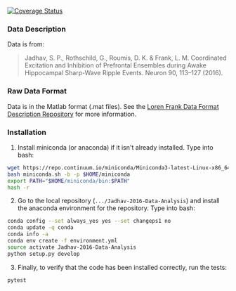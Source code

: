 [![Coverage Status](https://coveralls.io/repos/github/edeno/Jadhav-2016-Data-Analysis/badge.svg?branch=master)](https://coveralls.io/github/edeno/Jadhav-2016-Data-Analysis)

### Data Description ###

Data is from:
> Jadhav, S. P., Rothschild, G., Roumis, D. K. & Frank, L. M. Coordinated Excitation and Inhibition of Prefrontal Ensembles during Awake Hippocampal Sharp-Wave Ripple Events. Neuron 90, 113–127 (2016).

### Raw Data Format ###
Data is in the Matlab format (.mat files). See the [Loren Frank Data Format Description Repository](https://github.com/edeno/Loren-Frank-Data-Format--Description) for more information.

### Installation ###

1. Install miniconda (or anaconda) if it isn't already installed. Type into bash:
```bash
wget https://repo.continuum.io/miniconda/Miniconda3-latest-Linux-x86_64.sh -O miniconda.sh;
bash miniconda.sh -b -p $HOME/miniconda
export PATH="$HOME/miniconda/bin:$PATH"
hash -r
```

2. Go to the local repository (`.../Jadhav-2016-Data-Analysis`) and install the anaconda environment for the repository. Type into bash:
```bash
conda config --set always_yes yes --set changeps1 no
conda update -q conda
conda info -a
conda env create -f environment.yml
source activate Jadhav-2016-Data-Analysis
python setup.py develop
```

3. Finally, to verify that the code has been installed correctly, run the tests:
```bash
pytest
```
